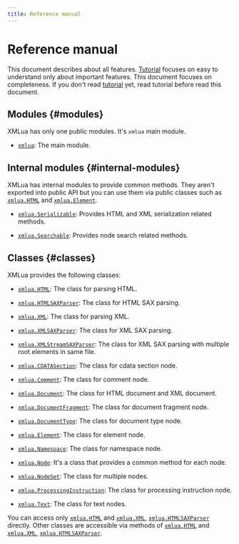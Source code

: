 ```yaml
---
title: Reference manual
---
```


# Reference manual

This document describes about all features. [Tutorial][tutorial] focuses on easy to understand only about important features. This document focuses on completeness. If you don't read [tutorial][tutorial] yet, read tutorial before read this document.

## Modules {#modules}

XMLua has only one public modules. It's `xmlua` main module.

  * [`xmlua`][xmlua]: The main module.

## Internal modules {#internal-modules}

XMLua has internal modules to provide common methods. They aren't exported into public API but you can use them via public classes such as [`xmlua.HTML`][html] and [`xmlua.Element`][element].

  * [`xmlua.Serializable`][serializable]: Provides HTML and XML serialization related methods.

  * [`xmlua.Searchable`][searchable]: Provides node search related methods.

## Classes {#classes}

XMLua provides the following classes:

  * [`xmlua.HTML`][html]: The class for parsing HTML.

  * [`xmlua.HTMLSAXParser`][html-sax-parser]: The class for HTML SAX parsing.

  * [`xmlua.XML`][xml]: The class for parsing XML.

  * [`xmlua.XMLSAXParser`][xml-sax-parser]: The class for XML SAX parsing.

  * [`xmlua.XMLStreamSAXParser`][xml-stream-sax-parser]: The class for XML SAX parsing with multiple root elements in same file.

  * [`xmlua.CDATASection`][cdata-section]: The class for cdata section node.

  * [`xmlua.Comment`][comment]: The class for comment node.

  * [`xmlua.Document`][document]: The class for HTML document and XML document.

  * [`xmlua.DocumentFragment`][document-fragment]: The class for document fragment node.

  * [`xmlua.DocumentType`][document-type]: The class for document type node.

  * [`xmlua.Element`][element]: The class for element node.

  * [`xmlua.Namespace`][namespace]: The class for namespace node.

  * [`xmlua.Node`][node]: It's a class that provides a common method for each node.

  * [`xmlua.NodeSet`][node-set]: The class for multiple nodes.

  * [`xmlua.ProcessingInstruction`][processing-instruction]: The class for processing instruction node.

  * [`xmlua.Text`][text]: The class for text nodes.

You can access only [`xmlua.HTML`][html] and [`xmlua.XML`][xml], [`xmlua.HTMLSAXParser`][html-sax-parser] directly. Other classes are accessible via methods of [`xmlua.HTML`][html] and [`xmlua.XML`][xml], [`xmlua.HTMLSAXParser`][html-sax-parser].

[tutorial]:../tutorial/

[xmlua]:xmlua.html

[document]:document.html

[serializable]:serializable.html

[searchable]:searchable.html

[html]:html.html

[html-sax-parser]:html-sax-parser.html

[xml]:xml.html

[xml-sax-parser]:xml-sax-parser.html

[xml-stream-sax-parser]:xml-stream-sax-parser.html

[element]:element.html

[node]:node.html

[node-set]:node-set.html

[text]:text.html

[cdata-section]:cdata-section.html

[comment]:comment.html

[document-fragment]:document-fragment

[document-type]:document-type

[namespace]:namespace

[processing-instruction]:processing-instruction

